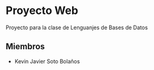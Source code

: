 # Proyecto Web
Proyecto para la clase de Lenguanjes de Bases de Datos

## Miembros

- Kevin Javier Soto Bolaños
